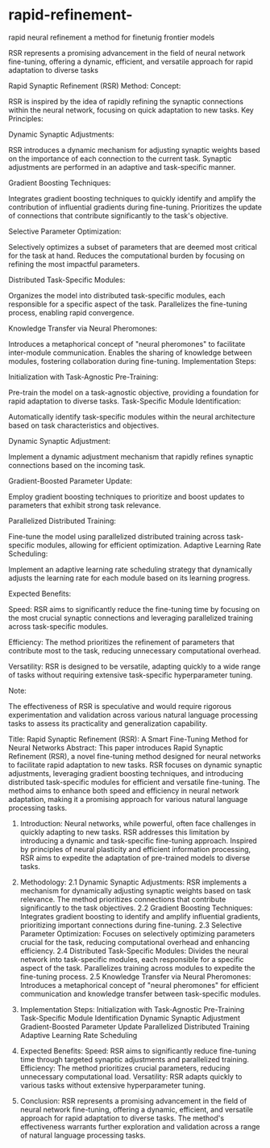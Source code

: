 # rapid-refinement-
rapid neural refinement a method for finetunig frontier models

 RSR represents a promising advancement in the field of neural network fine-tuning, offering a dynamic, efficient, and versatile approach for rapid adaptation to diverse tasks
 
Rapid Synaptic Refinement (RSR) Method:
Concept:

RSR is inspired by the idea of rapidly refining the synaptic connections within the neural network, focusing on quick adaptation to new tasks.
Key Principles:

Dynamic Synaptic Adjustments:

RSR introduces a dynamic mechanism for adjusting synaptic weights based on the importance of each connection to the current task.
Synaptic adjustments are performed in an adaptive and task-specific manner.

Gradient Boosting Techniques:

Integrates gradient boosting techniques to quickly identify and amplify the contribution of influential gradients during fine-tuning.
Prioritizes the update of connections that contribute significantly to the task's objective.

Selective Parameter Optimization:

Selectively optimizes a subset of parameters that are deemed most critical for the task at hand.
Reduces the computational burden by focusing on refining the most impactful parameters.

Distributed Task-Specific Modules:

Organizes the model into distributed task-specific modules, each responsible for a specific aspect of the task.
Parallelizes the fine-tuning process, enabling rapid convergence.

Knowledge Transfer via Neural Pheromones:

Introduces a metaphorical concept of "neural pheromones" to facilitate inter-module communication.
Enables the sharing of knowledge between modules, fostering collaboration during fine-tuning.
Implementation Steps:

Initialization with Task-Agnostic Pre-Training:

Pre-train the model on a task-agnostic objective, providing a foundation for rapid adaptation to diverse tasks.
Task-Specific Module Identification:

Automatically identify task-specific modules within the neural architecture based on task characteristics and objectives.

Dynamic Synaptic Adjustment:

Implement a dynamic adjustment mechanism that rapidly refines synaptic connections based on the incoming task.

Gradient-Boosted Parameter Update:

Employ gradient boosting techniques to prioritize and boost updates to parameters that exhibit strong task relevance.

Parallelized Distributed Training:

Fine-tune the model using parallelized distributed training across task-specific modules, allowing for efficient optimization.
Adaptive Learning Rate Scheduling:

Implement an adaptive learning rate scheduling strategy that dynamically adjusts the learning rate for each module based on its learning progress.

Expected Benefits:

Speed: RSR aims to significantly reduce the fine-tuning time by focusing on the most crucial synaptic connections and leveraging parallelized training across task-specific modules.

Efficiency: The method prioritizes the refinement of parameters that contribute most to the task, reducing unnecessary computational overhead.

Versatility: RSR is designed to be versatile, adapting quickly to a wide range of tasks without requiring extensive task-specific hyperparameter tuning.

Note:

The effectiveness of RSR is speculative and would require rigorous experimentation and validation across various natural language processing tasks to assess its practicality and generalization capability.



Title: Rapid Synaptic Refinement (RSR):
A Smart Fine-Tuning Method for Neural Networks
Abstract:
This paper introduces Rapid Synaptic Refinement (RSR), a novel fine-tuning method designed for neural networks to facilitate rapid adaptation to new tasks. RSR focuses on dynamic synaptic adjustments, leveraging gradient boosting techniques, and introducing distributed task-specific modules for efficient and versatile fine-tuning. The method aims to enhance both speed and efficiency in neural network adaptation, making it a promising approach for various natural language processing tasks.

1. Introduction:
Neural networks, while powerful, often face challenges in quickly adapting to new tasks. RSR addresses this limitation by introducing a dynamic and task-specific fine-tuning approach. Inspired by principles of neural plasticity and efficient information processing, RSR aims to expedite the adaptation of pre-trained models to diverse tasks.

2. Methodology:
2.1 Dynamic Synaptic Adjustments:
RSR implements a mechanism for dynamically adjusting synaptic weights based on task relevance.
The method prioritizes connections that contribute significantly to the task objectives.
2.2 Gradient Boosting Techniques:
Integrates gradient boosting to identify and amplify influential gradients, prioritizing important connections during fine-tuning.
2.3 Selective Parameter Optimization:
Focuses on selectively optimizing parameters crucial for the task, reducing computational overhead and enhancing efficiency.
2.4 Distributed Task-Specific Modules:
Divides the neural network into task-specific modules, each responsible for a specific aspect of the task.
Parallelizes training across modules to expedite the fine-tuning process.
2.5 Knowledge Transfer via Neural Pheromones:
Introduces a metaphorical concept of "neural pheromones" for efficient communication and knowledge transfer between task-specific modules.
3. Implementation Steps:
Initialization with Task-Agnostic Pre-Training
Task-Specific Module Identification
Dynamic Synaptic Adjustment
Gradient-Boosted Parameter Update
Parallelized Distributed Training
Adaptive Learning Rate Scheduling
4. Expected Benefits:
Speed: RSR aims to significantly reduce fine-tuning time through targeted synaptic adjustments and parallelized training.
Efficiency: The method prioritizes crucial parameters, reducing unnecessary computational load.
Versatility: RSR adapts quickly to various tasks without extensive hyperparameter tuning.
5. Conclusion:
RSR represents a promising advancement in the field of neural network fine-tuning, offering a dynamic, efficient, and versatile approach for rapid adaptation to diverse tasks. The method's effectiveness warrants further exploration and validation across a range of natural language processing tasks.


